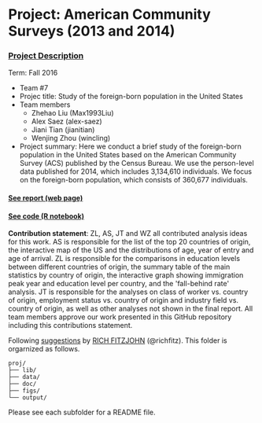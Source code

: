# Project: American Community Surveys (2013 and 2014)
### [Project Description](doc/Project1_desc.md)

Term: Fall 2016

+ Team #7
+ Projec title: Study of the foreign-born population in the United States
+ Team members
	+ Zhehao Liu (Max1993Liu)
	+ Alex Saez (alex-saez)
	+ Jiani Tian (jianitian)
	+ Wenjing Zhou (wincling)
+ Project summary: Here we conduct a brief study of the foreign-born population in the United States based on the American Community Survey (ACS) published by the Census Bureau. We use the person-level data published for 2014, which includes 3,134,610 individuals. We focus on the foreign-born population, which consists of 360,677 individuals.


#### [See report (web page)](http://www.columbia.edu/~as3171/final_report.html)
#### [See code (R notebook)](doc/final_report.Rmd)

**Contribution statement**: ZL, AS, JT and WZ all contributed analysis ideas for this work. AS is responsible for the list of the top 20 countries of origin, the interactive map of the US and the distributions of age, year of entry and age of arrival. ZL is responsible for the comparisons in education levels between different countries of origin, the summary table of the main statistics by country of origin, the interactive graph showing immigration peak year and education level per country, and the 'fall-behind rate' analysis. JT is responsible for the analyses on class of worker vs. country of origin, employment status vs. country of origin and industry field vs. country of origin, as well as other analyses not shown in the final report. All team members approve our work presented in this GitHub repository including this contributions statement. 

Following [suggestions](http://nicercode.github.io/blog/2013-04-05-projects/) by [RICH FITZJOHN](http://nicercode.github.io/about/#Team) (@richfitz). This folder is orgarnized as follows.

```
proj/
├── lib/
├── data/
├── doc/
├── figs/
└── output/
```
Please see each subfolder for a README file.

